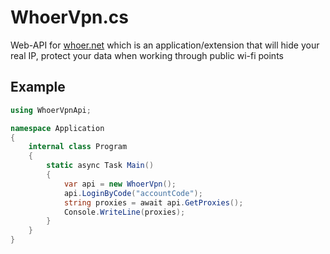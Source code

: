 # WhoerVpn.cs
Web-API for [whoer.net](https://whoer.net/vpn) which is an application/extension that will hide your real IP, protect your data when working through public wi-fi points

## Example
```cs
using WhoerVpnApi;

namespace Application
{
    internal class Program
    {
        static async Task Main()
        {
            var api = new WhoerVpn();
            api.LoginByCode("accountCode");
            string proxies = await api.GetProxies();
            Console.WriteLine(proxies);
        }
    }
}
```
